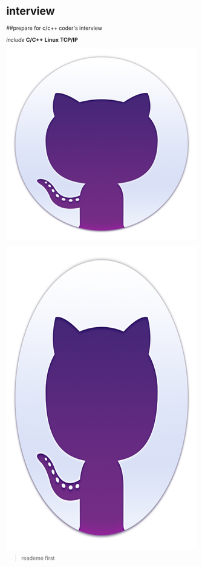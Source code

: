 # interview

##prepare for c/c++ coder's interview

_include_   __C/C++__  **Linux**  __TCP/IP__


![hello](/pics/welcome.jpg)


 <img src="/pics/welcome.jpg" width = "800" height = "800" alt="welcome" align=center />

> reademe first
